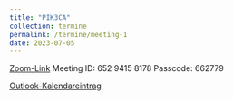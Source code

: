 ```yaml
---
title: "PIK3CA"
collection: termine
permalink: /termine/meeting-1
date: 2023-07-05
---
```


[Zoom-Link](https://tum-conf.zoom.us/j/65294158178?pwd=ekpYdGpyTGRPeGc3OTNBNnNIQW92Zz09)
Meeting ID: 652 9415 8178
Passcode: 662779

[Outlook-Kalendareintrag](http://academicpages.github.io/files/1.ics)
